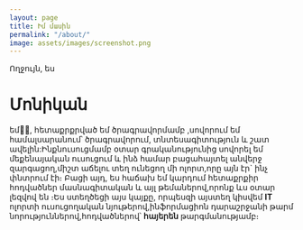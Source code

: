 ```yaml
---
layout: page
title: Իմ մասին
permalink: "/about/"
image: assets/images/screenshot.png
---
```


Ողջույն, ես <h1>Մոնիկան</h1>  եմ👩‍🦰, հետաքրքրված եմ  ծրագրավորմամբ ,սովորում եմ համալսարանում՝ ծրագրավորում, տնտեսագիտություն և շատ ավելին:Ինքնուսուցմամբ օտար գրականությունից սովորել եմ մեքենայական ուսուցում և ինձ համար բացահայտել անվերջ զարգացող,միշտ աճելու տեղ ունեցող մի ոլորտ,որը այն էր` ինչ փնտրում էի։ 
Բացի այդ, ես հաճախ եմ կարդում հետաքրքիր հոդվածներ մասնագիտական և այլ թեմաներով,որոնք ևս օտար լեզվով են ։Ես ստեղծեցի այս կայքը, որպեսզի այստեղ կիսվեմ **IT** ոլորտի ուսուցողական նյութերով,ինֆորմացիոն դարաշրջանի թարմ նորություններով,հոդվածներով՝ **հայերեն** թարգմանությամբ։
